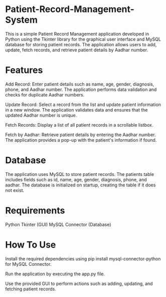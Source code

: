 # Patient-Record-Management-System
This is a simple Patient Record Management application developed in Python using the Tkinter library for the graphical user interface and MySQL database for storing patient records. The application allows users to add, update, fetch records, and retrieve patient details by Aadhar number.

# Features
Add Record: Enter patient details such as name, age, gender, diagnosis, phone, and Aadhar number. The application performs data validation and checks for duplicate Aadhar numbers.

Update Record: Select a record from the list and update patient information in a new window. The application validates data and ensures that the updated Aadhar number is unique.

Fetch Records: Display a list of all patient records in a scrollable listbox.

Fetch by Aadhar: Retrieve patient details by entering the Aadhar number. The application provides a pop-up with the patient's information if found.

# Database
The application uses MySQL to store patient records. The patients table includes fields such as id, name, age, gender, diagnosis, phone, and aadhar. The database is initialized on startup, creating the table if it does not exist.

# Requirements
Python
Tkinter (GUI)
MySQL Connector (Database)

# How To Use
Install the required dependencies using pip install mysql-connector-python for MySQL Connector.

Run the application by executing the app.py file.

Use the provided GUI to perform actions such as adding, updating, and fetching patient records.
